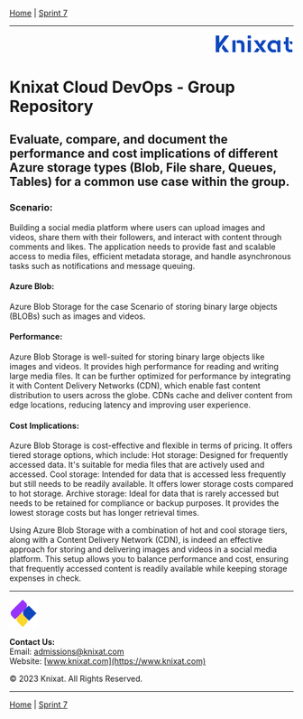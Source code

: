 [Home](README.md) | [Sprint 7](./sprint-1/README.md)

---

<p align="right">
    <img src="./.assets/logo-02.png" width="140x" />
</p>

# Knixat Cloud DevOps - Group Repository

## Evaluate, compare, and document the performance and cost implications of different Azure storage types (Blob, File share, Queues, Tables) for a common use case within the group.

### Scenario:
Building a social media platform where users can upload images and videos, share them with their followers, and interact with content through comments and likes. The application needs to provide fast and scalable access to media files, efficient metadata storage, and handle asynchronous tasks such as notifications and message queuing.

#### Azure Blob:
Azure Blob Storage for the case Scenario of storing binary large objects (BLOBs) such as images and videos.


#### Performance:
Azure Blob Storage is well-suited for storing binary large objects like images and videos. It provides high performance for reading and writing large media files.
It can be further optimized for performance by integrating it with Content Delivery Networks (CDN), which enable fast content distribution to users across the globe. CDNs cache and deliver content from edge locations, reducing latency and improving user experience.

#### Cost Implications:
Azure Blob Storage is cost-effective and flexible in terms of pricing.
It offers tiered storage options, which include:
Hot storage: Designed for frequently accessed data. It's suitable for media files that are actively used and accessed.
Cool storage: Intended for data that is accessed less frequently but still needs to be readily available. It offers lower storage costs compared to hot storage.
Archive storage: Ideal for data that is rarely accessed but needs to be retained for compliance or backup purposes. It provides the lowest storage costs but has longer retrieval times.


Using Azure Blob Storage with a combination of hot and cool storage tiers, along with a Content Delivery Network (CDN), is indeed an effective approach for storing and delivering images and videos in a social media platform. This setup allows you to balance performance and cost, ensuring that frequently accessed content is readily available while keeping storage expenses in check.


---

<p align="left">
    <img src="./.assets/logo-03.png" width="50x" />
</p>

**Contact Us:**  
Email: [admissions@knixat.com](mailto:admissions@email.com)  
Website: [www.knixat.com](https://www.knixat.com)

&copy; 2023 Knixat. All Rights Reserved.

---

[Home](README.md) | [Sprint 7](./sprint-1/README.md)